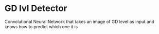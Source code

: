# GD lvl Detector
Convolutional Neural Network that takes an image of GD level as input and knows how to predict which one it is 
